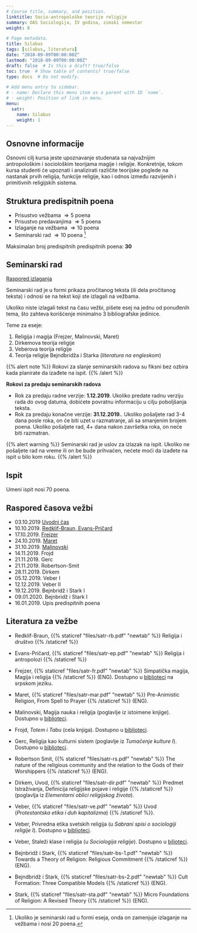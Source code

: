 ```yaml
---
# Course title, summary, and position.
linktitle: Socio-antropološke teorije religije
summary: OAS Sociologija, IV godina, zimski semestar
weight: 8

# Page metadata.
title: Silabus
tags: [silabus, literatura]
date: "2018-09-09T00:00:00Z"
lastmod: "2018-09-09T00:00:00Z"
draft: false  # Is this a draft? true/false
toc: true  # Show table of contents? true/false
type: docs  # Do not modify.

# Add menu entry to sidebar.
# - name: Declare this menu item as a parent with ID `name`.
# - weight: Position of link in menu.
menu:
  satr:
    name: Silabus
    weight: 1
---
```


## Osnovne informacije

Osnovni cilj kursa jeste upoznavanje studenata sa najvažnijim antropološkim i sociološkim teorijama magije i religije. Konkretnije, tokom kursa studenti će upoznati i analizirati različite teorijske poglede na nastanak prvih religija, funkcije religije, kao i odnos između razvijenih i primitivnih religijskih sistema.

## Struktura predispitnih poena

- Prisustvo vežbama $\Rightarrow 5$ poena
- Prisustvo predavanjima $\Rightarrow 5$ poena
- Izlaganje na vežbama $\Rightarrow 10$ poena
- Seminarski rad $\Rightarrow 10$ poena [^1]

[^1]: Ukoliko je seminarski rad u formi eseja, onda on zamenjuje izlaganje na vežbama i nosi $20$ poena.

Maksimalan broj predispitnih predispitnih poena: **30**


## Seminarski rad

[Raspored izlaganja](https://docs.google.com/spreadsheets/d/128pSsIMFoJsbPq3L057K0suzfNtb5ykyx1SJcxh3g3s/edit#gid=0)

Seminarski rad je u formi prikaza pročitanog teksta (ili dela pročitanog teksta) i odnosi se na tekst koji ste izlagali na vežbama.

Ukoliko niste izlagali tekst na času vežbi, pišete esej na jednu od ponuđenih tema, što zahteva korišćenje minimalno 3 bibliografske jedinice.

Teme za eseje:

1. Religija i magija (Frejzer, Malinovski, Maret)
2. Dirkemova teorija religije
3. Veberova teorija religije
4. Teorija religije Bejndbridža i Starka (*literatura na engleskom*)


{{% alert note %}}
Rokovi za slanje seminarskih radova su fiksni bez ozbira kada planirate da izađete na ispit.
{{% /alert %}}

**Rokovi za predaju seminarskih radova**

- Rok za predaju radne verzije: **1.12.2019**. Ukoliko predate radnu verziju rada do ovog datuma, dobićete povratnu informaciju u cilju poboljšanja teksta.
- Rok za predaju konačne verzije: **31.12.2019.**. Ukoliko pošaljete rad 3-4 dana posle roka, on će biti uzet u razmatranje, ali sa smanjenim brojem poena. Ukoliko pošaljete rad, 4+ dana nakon završetka roka, on neće biti razmatran.

{{% alert warning %}}
Seminarski rad je uslov za izlazak na ispit. Ukoliko ne pošaljete rad na vreme ili on be bude prihvaćen, nećete moći da izađete na ispit u bilo kom roku.
{{% /alert %}}

## Ispit

Umeni ispit nosi $70$ poena.


## Raspored časova vežbi

- 03.10.2019  [Uvodni čas](/courses/satr/satr01)
- 10.10.2019. [Redklif-Braun, Evans-Pričard](/courses/satr/satr02)
- 17.10.2019. [Frejzer](/courses/satr/satr03)
- 24.10.2019. [Maret](/courses/satr/satr04)
- 31.10.2019. [Malinovski](/courses/satr/satr05)
- 14.11.2019. Frojd
- 21.11.2019. Gerc
- 21.11.2019. Robertson-Smit
- 28.11.2019. Dirkem
- 05.12.2019. Veber I
- 12.12.2019. Veber II
- 19.12.2019. Bejnbridž i Stark I
- 09.01.2020. Bejnbridž i Stark I
- 16.01.2019. Upis predispitnih poena

## Literatura za vežbe

- Redklif-Braun, {{% staticref "files/satr-rb.pdf" "newtab" %}} Religija i društvo {{% /staticref %}}

- Evans-Pričard, {{% staticref "files/satr-ep.pdf" "newtab" %}} Religija i antropolozi {{% /staticref %}}

- Frejzer, {{% staticref "files/satr-fr.pdf" "newtab" %}} Simpatička magija, Magija i religija {{% /staticref %}} (ENG). Dostupno u [biblioteci](https://plus.sr.cobiss.net/opac7/bib/ffns-15/20088576) na srpskom jeziku.

- Maret, {{% staticref "files/satr-mar.pdf" "newtab" %}} Pre-Animistic Religion, From Spell to Prayer {{% /staticref %}} (ENG).

- Malinovski, Magija nauka i religija (poglavlje iz istoimene knjige). Dostupno u [biblioteci](https://plus.sr.cobiss.net/opac7/bib/ffns/55727367).

- Frojd, *Totem i Tabu* (cela knjiga). Dostupno u [biblioteci](https://plus.sr.cobiss.net/opac7/bib/ffns/79453964).

- Gerc, Religija kao kulturni sistem (poglavlje iz *Tumačenje kulture I*). Dostupno u [biblioteci](https://plus.sr.cobiss.net/opac7/bib/ffns-15/139425287).

- Robertson Smit, {{% staticref "files/satr-rs.pdf" "newtab" %}} The nature of the religious community and the relation to the Gods of their Worshippers {{% /staticref %}} (ENG).

- Dirkem, Uvod, {{% staticref "files/satr-dir.pdf" "newtab" %}} Predmet Istraživanja, Definicija religijske pojave i religije {{% /staticref %}} (poglavlja iz *Elementarni oblici religijskog života*).

- Veber, {{% staticref "files/satr-ve.pdf" "newtab" %}} Uvod (*Protestantska etika i duh kapitalizma*) {{% /staticref %}}.

- Veber, Privredna etika svetskih religija (u *Sabrani spisi o sociologiji religije I*). Dostupno u [biblioteci](https://plus.sr.cobiss.net/opac7/bib/ffns-15/76814348).

- Veber, Staleži klase i religija (u *Sociologija religije*). Dostupno u [bilioteci](https://plus.sr.cobiss.net/opac7/bib/ffns-15/298967303).

- Bejnbridž i Stark, {{% staticref "files/satr-bs-1.pdf" "newtab" %}} Towards a Theory of Religion: Religious Commitment {{% /staticref %}} (ENG).

- Bejndbridž i Stark, {{% staticref "files/satr-bs-2.pdf" "newtab" %}} Cult Formation: Three Compatible Models {{% /staticref %}} (ENG).

- Stark, {{% staticref "files/satr-sta.pdf" "newtab" %}} Micro Foundations of Religion: A Revised Theory {{% /staticref %}} (ENG).

